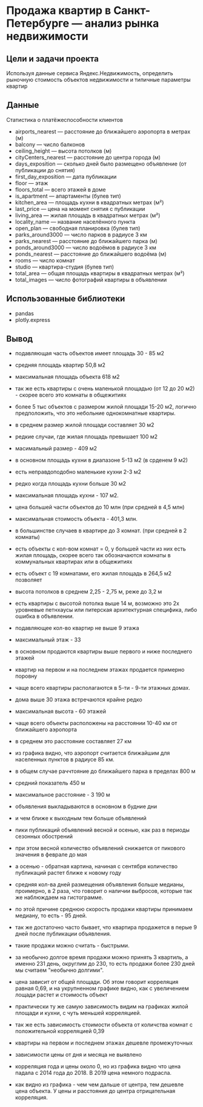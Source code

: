 # Продажа квартир в Санкт-Петербурге — анализ рынка недвижимости


## Цели и задачи проекта

Используя данные сервиса Яндекс.Недвижимость, определить рыночную стоимость объектов недвижимости и типичные параметры квартир

## Данные

Статистика о платёжеспособности клиентов

- airports_nearest — расстояние до ближайшего аэропорта в метрах (м)
- balcony — число балконов
- ceiling_height — высота потолков (м)
- cityCenters_nearest — расстояние до центра города (м)
- days_exposition — сколько дней было размещено объявление (от публикации до снятия)
- first_day_exposition — дата публикации
- floor — этаж
- floors_total — всего этажей в доме
- is_apartment — апартаменты (булев тип)
- kitchen_area — площадь кухни в квадратных метрах (м²)
- last_price — цена на момент снятия с публикации
- living_area — жилая площадь в квадратных метрах (м²)
- locality_name — название населённого пункта
- open_plan — свободная планировка (булев тип)
- parks_around3000 — число парков в радиусе 3 км
- parks_nearest — расстояние до ближайшего парка (м)
- ponds_around3000 — число водоёмов в радиусе 3 км
- ponds_nearest — расстояние до ближайшего водоёма (м)
- rooms — число комнат
- studio — квартира-студия (булев тип)
- total_area — общая площадь квартиры в квадратных метрах (м²)
- total_images — число фотографий квартиры в объявлении

## Использованные библиотеки

- pandas
- plotly.express

## Вывод

- подавляющая часть объектов имеет площадь 30 - 85 м2
- средняя площадь квартир 50,8 м2
- максимальная площадь объекта 618 м2
- так же есть квартиры с очень маленькой площадью (от 12 до 20 м2) - скорее всего это комнаты в общежитиях

- более 5 тыс объектов с размером жилой площади 15-20 м2, логично предположить, что это небольние однокомнатные квартиры.
- в среднем размер жилой площади составляет 30 м2
- редкие случаи, где жилая площадь превышает 100 м2
- масимальный размер - 409 м2

- в основном площадь кухни в диапазоне 5-13 м2 (в срденем 9 м2)
- есть неправдоподобно маленькие кухни 2-3 м2
- редко когда площадь кухни больше 30 м2
- максимальная площадь кухни - 107 м2.

- цена большей части объектов до 10 млн (при средней в 4,5 млн)
- максимальная стоимость объекта - 401,3 млн.

- в большинстве случаев в квартире до 3 комнат. (при средней в 2 комнаты)
- есть объекты с кол-вом комнат = 0, у большей части из них есть жилая площадь, скорее всего так обозначаются комнаты в коммунальных квартирах или в общежитиях
- есть объект с 19 комнатами, его жилая площадь в 264,5 м2 позволяет

- высота потолков в среднем 2,25 - 2,75 м, реже до 3,2 м
- есть квартиры с высотой потолка выше 14 м, возможно это 2х уровневые петнхаусы или питерская архитектурная специфика, либо ошибка в объявлении.

- подавляющее кол-во квартир не выше 9 этажа
- максимальный этаж - 33

- в основном продаются квартиры выше первого и ниже последнего этажей
- квартир на первом и на последнем этажах продается примерно поровну

- чаще всего квартиры располагаются в 5-ти - 9-ти этажных домах.
- дома выше 30 этажа встречаются крайне редко
- максимальная высота - 60 этажей

- чаще всего объекты расположены на расстоянии 10-40 км от ближайшего аэропорта
- в среднем это расстояние составляет 27 км
- из графика видно, что аэропорт считается ближайшим для населенных пунктов в радиусе 85 км.

- в общем случае раччтояние до ближайшего парка в пределах 800 м
- средний показатель 450 м
- максимальное расстояние - 3 190 м

- объявления выкладываются в основном в будние дни
- и чем ближе к выходным тем больше объявлений

- пики публикаций объявлений весной и осенью, как раз в периоды сезонных обострений
- при этом весной количество объявлений снижается от пикового значения в феврале до мая
- а осенью - обратная картина, начиная с сентября количество публикаций растет ближе к новому году

- средняя кол-ва дней размещения объявления больше медианы, проимерно, в 2 раза, что говорит о наличии выбросов, которые так же наблюждаем на гистограмме.
- по этой причине среднюю скорость продажи квартиры принимаем медиану, то есть - 95 дней.
- так же достаточно часто бывает, что квартира продажется в перые 9 дней после публикации объявления.
- такие продажи можно считать - быстрыми.
- за необычно долгое время продажи можно принять 3 квартиль, а именно 231 день, округлим до 230, то есть продажи более 230 дней мы считаем "необычно долгими".

- цена зависит от общей площади. Об этом говорит корреляция равная 0,69, и на укрупненном графике видно, как с увеличением лощади растет и стоимость объект
- практически ту же самую зависимость видим на графиках жилой площади и кухни, с чуть меньшей корреляцией.
- так же есть зависимость стоимости объекта от количства комнат с положительной корреляцией 0,39
- квартиры на первом и последнем этажах дешевле промежуточных
- зависимости цены от дня и месяца не выявлено
- корреляция года и цены около 0, но из графика видно что цена падала с 2014 года до 2018. В 2019 цена немного подрасла.

- как видно из графика - чем чем дальше от центра, тем дешевле цена объекта. У цены и расстояния до центра отрицательная корреляция.


